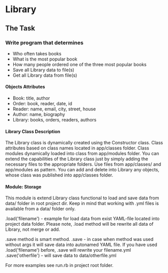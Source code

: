 # Library #

## The Task ##

### Write program that determines ###
* Who often takes books
* What is the most popular book
* How many people ordered one of the three most popular books
* Save all Library data to file(s)
* Get all Library data from file(s)

#### Objects Attributes ####
* Book: title, author
* Order: book, reader, date, id
* Reader: name, email, city, street, house
* Author: name, biography
* Library: books, orders, readers, authors

#### Library Class Description ####
The Library class is dynamically created using the Constructor class. Class attributes based on class names located in app/classes folder. Class modules dynamically loaded into class from app/modules folder. You can extend the capabilities of the Library class just by simply adding the necessary files to the appropriate folders. Use files from app/classes/ and app/modules as pattern. You can add and delete into Library any objects, whose class was published into app/classes folder.

#### Module: Storage ####
This module is extend Library class functional to load and save data from data/ folder in root project dir. Keep in mind that working with .yml files is available from a data/ folder only.

.load('filename') - example for load data from exist YAML-file located into project data folder. Please note, .load method will be rewrite all data of Library, not merge or add.

.save method is smart method.
.save - in case when method was used without args it will save data into autonamed YAML file. If you have used .load('filename') before, .save will rewrite your filename.yml
.save('otherfile') - will save data to data/otherfile.yml

For more examples see run.rb in project root folder.